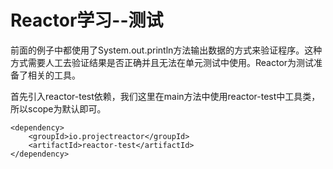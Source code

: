 # Reactor学习--测试

前面的例子中都使用了System.out.println方法输出数据的方式来验证程序。这种方式需要人工去验证结果是否正确并且无法在单元测试中使用。Reactor为测试准备了相关的工具。

首先引入reactor-test依赖，我们这里在main方法中使用reactor-test中工具类，所以scope为默认即可。

```
<dependency>
    <groupId>io.projectreactor</groupId>
    <artifactId>reactor-test</artifactId>
</dependency>
```



